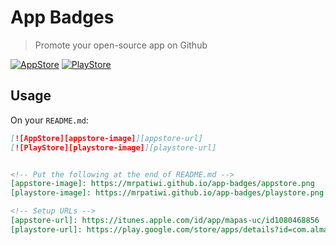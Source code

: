 # App Badges

> Promote your open-source app on Github

[![AppStore][appstore-image]][appstore-url]
[![PlayStore][playstore-image]][playstore-url]

## Usage

On your `README.md`:

```markdown
[![AppStore][appstore-image]][appstore-url]
[![PlayStore][playstore-image]][playstore-url]


<!-- Put the following at the end of README.md -->
[appstore-image]: https://mrpatiwi.github.io/app-badges/appstore.png
[playstore-image]: https://mrpatiwi.github.io/app-badges/playstore.png

<!-- Setup URLs -->
[appstore-url]: https://itunes.apple.com/id/app/mapas-uc/id1080468856
[playstore-url]: https://play.google.com/store/apps/details?id=com.almapp.ucmaps
```

[appstore-image]: https://littlelightfordestiny.github.io/app-badges/appstore.png
[appstore-url]: https://itunes.apple.com/id/app/mapas-uc/id1080468856
[playstore-image]: https://littlelightfordestiny.github.io/app-badges/playstore.png
[playstore-url]: https://play.google.com/store/apps/details?id=com.almapp.ucmaps
